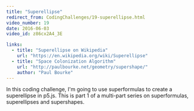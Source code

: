 ```yaml
---
title: "Superellipse"
redirect_from: CodingChallenges/19-superellipse.html
video_number: 19
date: 2016-06-03
video_id: z86cx2A4_3E

links:
  - title: "Superellipse on Wikipedia"
    url: "https://en.wikipedia.org/wiki/Superellipse"
  - title: "Space Colonization Algorithm"
    url: "http://paulbourke.net/geometry/supershape/"
    author: "Paul Bourke"
---
```


In this coding challenge, I'm going to use superformulas to create a superellipse in p5.js.
This is part 1 of a multi-part series on superformulas, superellipses and supershapes.
